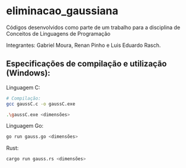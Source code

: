# eliminacao_gaussiana
Códigos desenvolvidos como parte de um trabalho para a disciplina de Conceitos de Linguagens de Programação 

Integrantes: Gabriel Moura, Renan Pinho e Luis Eduardo Rasch.

## Especificações de compilação e utilização (Windows):

Linguagem C:
```bash
# Compilação:
gcc gaussC.c -o gaussC.exe
```
```bash
.\gaussC.exe <dimensões>
```

Linguagem Go:
```bash
go run gauss.go <dimensões>
```
Rust:
```bash
cargo run gauss.rs <dimensões>
```
